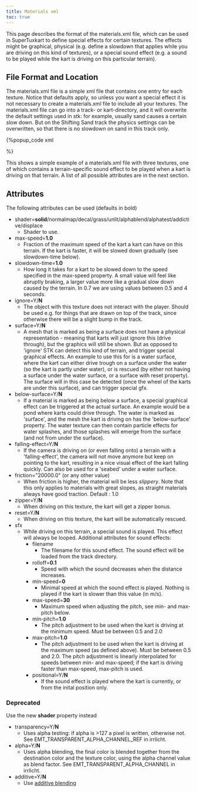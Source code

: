```yaml
---
title: Materials xml
toc: true
---
```

This page describes the format of the materials.xml file, which can be used in SuperTuxkart to define special effects for certain textures. The effects might be graphical, physical (e.g. define a slowdown that applies while you are driving on this kind of textures), or a special sound effect (e.g. a sound to be played while the kart is driving on this particular terrain).

## File Format and Location

The materials.xml file is a simple xml file that contains one entry for each texture. Notice that defaults apply, so unless you want a special effect it is not necessary to create a materials.xml file to include all your textures. The materials.xml file can go into a track- or kart-directory, and it will overwrite the default settings used in stk: for example, usually sand causes a certain slow down. But on the Shifting Sand track the physics settings can be overwritten, so that there is no slowdown on sand in this track only.

{%popup_code
xml
<?xml version="1.0"?>
<materials>
<material name="bush.png" shader="solid"/>
    <material name="bush2.png" shader="addictive"/>
    <material name="wood_planks1_alpha.png" shader="alphablend">
        <sfx filename="wooden_bridge.ogg" rolloff="0.6" volume="1.0" min-speed="9" max-speed="22" min-pitch="1.0" max-pitch="1.7" positional="y"/>
    </material>
</materials>%}

This shows a simple example of a materials.xml file with three textures, one of which contains a terrain-specific sound effect to be played when a kart is driving on that terrain. A list of all possible attributes are in the next section.

## Attributes

The following attributes can be used (defaults in bold)

* shader=**solid**/normalmap/decal/grass/unlit/alphablend/alphatest/addictive/displace
    * Shader to use.
* max-speed=**1.0**
    * Fraction of the maximum speed of the kart a kart can have on this terrain. If the kart is faster, it will be slowed down gradually (see slowdown-time below).
* slowdown-time=**1.0**
    * How long it takes for a kart to be slowed down to the speed specified in the max-speed property. A small value will feel like abruptly braking, a larger value more like a gradual slow down caused by the terrain. In 0.7 we are using values between 0.5 and 4 seconds.
* ignore=Y/**N**
    * The object with this texture does not interact with the player. Should be used e.g. for things that are drawn on top of the track, since otherwise there will be a slight bump in the track.
* surface=Y/**N**
    * A mesh that is marked as being a surface does not have a physical representation - meaning that karts will just ignore this (drive through), but the graphics will still be shown. But as opposed to 'ignore' STK can detect this kind of terrain, and trigger special graphical effects. An example to use this for is a water surface, where the kart can either drive trough on a surface under the water (so the kart is partly under water), or is rescued (by either not having a surface under the water surface, or a surface with reset property). The surface will in this case be detected (once the wheel of the karts are under this surface), and can trigger special gfx.
* below-surface=Y/**N**
    * If a material is marked as being below a surface, a special graphical effect can be triggered at the actual surface. An example would be a pond where karts could drive through. The water is marked as 'surface', and the mesh the kart is driving on has the 'below-surface' property. The water texture can then contain particle effects for water splashes, and those splashes will emerge from the surface (and not from under the surface).
* falling-effect=Y/**N**
    * If the camera is driving on (or even falling onto) a terrain with a 'falling-effect', the camera will not move anymore but keep on pointing to the kart, resulting in a nice visual effect of the kart falling quickly. Can also be used for a 'seabed' under a water surface.
* friction="20000.0" (or any other value)
    * When friction is higher, the material will be less *slippery*. Note that this only applies to materials with great slopes, as straight materials always have good traction. Default : 1.0
* zipper=Y/**N**
    * When driving on this texture, the kart will get a zipper bonus.
* reset=Y/**N**
    * When driving on this texture, the kart will be automatically rescued.
* sfx
    * While driving on this terrain, a special sound is played. This effect will always be looped. Additional attributes for sound effects:
        * filename
            * The filename for this sound effect. The sound effect will be loaded from the track directory.
        * rolloff=**0.1**
            * Speed with which the sound decreases when the distance increases.
        * min-speed=**0**
            * Minimal speed at which the sound effect is played. Nothing is played if the kart is slower than this value (in m/s).
        * max-speed=**30**
            * Maximum speed when adjusting the pitch, see min- and max-pitch below.
        * min-pitch=**1.0**
            * The pitch adjustment to be used when the kart is driving at the minimum speed. Must be between 0.5 and 2.0
        * max-pitch=**1.0**
            * The pitch adjustment to be used when the kart is driving at the maximum speed (as defined above). Must be between 0.5 and 2.0. The pitch adjustment is linearly interpolated for speeds between min- and max-speed; if the kart is driving faster than max-speed, max-pitch is used.
        * positional=Y/**N**
            * If the sound effect is played where the kart is currently, or from the inital position only.

### Deprecated

Use the new **shader** property instead

* transparency=Y/**N**
    * Uses alpha testing: if alpha is >127 a pixel is written, otherwise not. See EMT_TRANSPARENT_ALPHA_CHANNEL_REF in irrlicht.
* alpha=Y/**N**
    * Uses alpha blending, the final color is blended together from the destination color and the texture color, using the alpha channel value as blend factor. See EMT_TRANSPARENT_ALPHA_CHANNEL in irrlicht.
* additive=Y/**N**
    * Use [additive blending](http://en.wikipedia.org/wiki/Color_mixing#Additive_Mixing)
